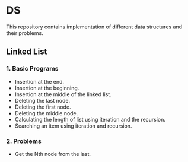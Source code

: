 # **DS**

This repository contains implementation of different data structures and their problems.

## **Linked List**

### **1. Basic Programs**

<ul>
<li> Insertion at the end.</li>
<li> Insertion at the beginning. </li>
<li> Insertion at the middle of the linked list. </li>
<li> Deleting the last node. </li>
<li> Deleting the first node. </li>
<li> Deleting the middle node. </li>
<li> Calculating the length of list using iteration and the recursion. </li>
<li> Searching an item using iteration and recursion. </li>
</ul>

### **2. Problems**

<ul>
<li> Get the Nth node from the last. </li>
</ul>
